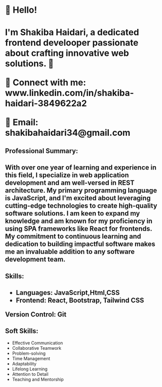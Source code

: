 <h1>👋 Hello!<h1/> 
  
  <p>I'm Shakiba Haidari, a dedicated frontend develooper passionate about crafting innovative web solutions. 🚀<p/>
<p>🔗 Connect with me: www.linkedin.com/in/shakiba-haidari-3849622a2</p>
<p>📧 Email: shakibahaidari34@gmail.com</p>

<h2>Professional Summary:<h2/>

<p> With over one year of learning and experience in this field, I specialize in web application development and am well-versed in REST architecture. My primary programming language is JavaScript, and I'm excited about leveraging cutting-edge technologies to create high-quality software solutions. I am keen to expand my knowledge and am known for my proficiency in using SPA frameworks like React for frontends. My commitment to continuous learning and dedication to building impactful software makes me an invaluable addition to any software development team. </p>

<h2>Skills:<h2/>
  <ul>
<li>Languages: JavaScript,Html,CSS</li>
<li>Frontend: React, Bootstrap, Tailwind CSS</li>
    </ul>

  <p>Version Control: Git</p>
<h2>Soft Skills:</h2>
<ul>
<li>Effective Communication</li>
<li>Collaborative Teamwork</li>
<li>Problem-solving</li>
<li>Time Management</li>
<li>Adaptability</li>
<li>Lifelong Learning</li>
<li>Attention to Detail</li>
<li>Teaching and Mentorship</li>
</ul>
